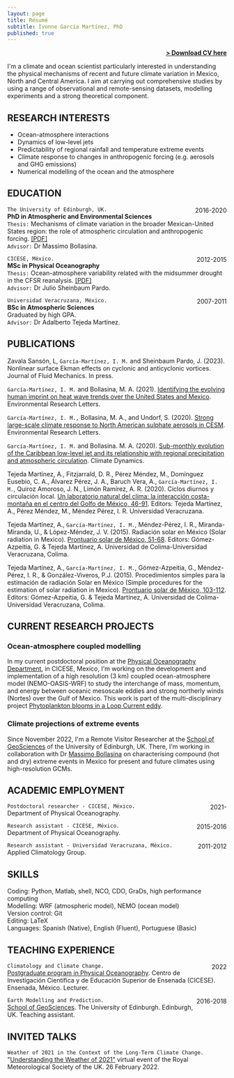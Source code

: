 ```yaml
---
layout: page
title: Résumé
subtitle: Ivonne García Martínez, PhD
published: true
---
```


<span style="float: right; "><a href="{{ '/assets/resume.pdf' | prepend: site.baseurl }}"><strong>> Download CV here</strong></a> </span>
<br>

I'm a climate and ocean scientist particularly interested in understanding the physical mechanisms of recent and future climate variation in Mexico, North and Central America. I aim at carrying out comprehensive studies by using a range of observational and remote-sensing datasets, modelling experiments and a strong theoretical component.

## RESEARCH INTERESTS
- Ocean-atmosphere interactions
- Dynamics of low-level jets 
- Predictability of regional rainfall and temperature extreme events
- Climate response to changes in anthropogenic forcing (e.g. aerosols and GHG emissions)
- Numerical modelling of the ocean and the atmosphere

## EDUCATION
```The University of Edinburgh, UK. ```<span style="float: right; ">2016-2020</span>  
**PhD in Atmospheric and Environmental Sciences**  
```Thesis:``` Mechanisms of climate variation in the broader Mexican-United States region: the role of atmospheric circulation and anthropogenic forcing. [[PDF]](https://era.ed.ac.uk/handle/1842/38003)
<br>```Advisor:``` Dr Massimo Bollasina. 
 
```CICESE, México.``` <span style="float: right; ">2012-2015</span>  
**MSc in Physical Oceanography**  
```Thesis:``` Ocean-atmosphere variability related with the midsummer drought in the CFSR reanalysis. [[PDF]](https://cicese.repositorioinstitucional.mx/jspui/handle/1007/1238)
<br>```Advisor:``` Dr Julio Sheinbaum Pardo.

```Universidad Veracruzana, México.``` <span style="float: right; ">2007-2011</span>  
**BSc in Atmospheric Sciences**  
Graduated by high GPA.
<br>```Advisor:``` Dr Adalberto Tejeda Martínez.

## PUBLICATIONS
Zavala Sansón, L, ```García-Martínez, I. M.``` and Sheinbaum Pardo, J. (2023). Nonlinear surface Ekman effects
on cyclonic and anticyclonic vortices. Journal of Fluid Mechanics. In press.

```García-Martínez, I. M.``` and Bollasina, M. A. (2021). [Identifying the evolving human imprint on heat wave trends over the United States and Mexico](https://iopscience.iop.org/article/10.1088/1748-9326/ac1edb). Environmental Research Letters.

```García-Martínez, I. M.,``` Bollasina, M. A., and Undorf, S. (2020). [Strong large-scale climate
response to North American sulphate aerosols in CESM](https://iopscience.iop.org/article/10.1088/1748-9326/abbe45). Environmental Research Letters.

```García-Martínez, I. M.``` and Bollasina. M. A. (2020). [Sub-monthly evolution of the Caribbean low-level jet and its relationship with regional precipitation and atmospheric circulation](https://link.springer.com/article/10.1007/s00382-020-05237-y). Climate Dynamics.

Tejeda Martínez, A., Fitzjarrald, D. R., Pérez Méndez, M., Domínguez Eusebio, C. A., Álvarez Pérez, J. A., Baruch Vera, A., ```García-Martínez, I. M.```, Quiroz Amoroso, J. N., Limón Ramírez, A. R. (2020). Ciclos diurnos y circulación local. [Un laboratorio natural del clima: la interacción costa-montaña en el centro del Golfo de México, 46-91](http://libros.uv.mx/index.php/UV/catalog/book/QC021). Editors: Tejeda Martínez, A., Pérez Méndez, M., Méndez Pérez, I. R. Universidad Veracruzana.

Tejeda Martínez, A., ```García-Martínez, I. M.```, Méndez-Pérez, I. R., Miranda-Miranda, U., & López-Méndez, J. V. (2015). Radiación solar en México (Solar radiation in Mexico). [Prontuario solar de México, 51-68](http://ww.ucol.mx/content/publicacionesenlinea/adjuntos/Prontuario-solar-de-Mexico-(noviembre-de-2015)_6.pdf). Editors: Gómez-Azpeitia, G. & Tejeda Martínez, A. Universidad de Colima-Universidad Veracruzana, Colima.

Tejeda Martínez, A., ```García-Martínez, I. M.```, Gómez-Azpeitia, G., Méndez-Pérez, I. R., & González-Viveros, P.J. (2015). Procedimientos simples para la estimación de radiación Solar en México (Simple procedures for the estimation of solar radiation in Mexico). [Prontuario solar de México, 103-112](http://ww.ucol.mx/content/publicacionesenlinea/adjuntos/Prontuario-solar-de-Mexico-(noviembre-de-2015)_6.pdf). Editors: Gómez-Azpeitia, G. & Tejeda Martínez, A. Universidad de Colima-Universidad Veracruzana, Colima.

## CURRENT RESEARCH PROJECTS
### Ocean-atmosphere coupled modelling
In my current postdoctoral position at the [Physical Oceanography Department](https://oceanografia.cicese.mx/), in CICESE, Mexico, I'm working on the development and implementation of a high resolution (3 km) coupled ocean-atmosphere model (NEMO-OASIS-WRF) to study the interchange of mass, momentum, and energy between oceanic mesoscale eddies and strong northerly winds (Nortes) over the Gulf of Mexico. This work is part of the multi-disciplinary project [Phytoplankton blooms in a Loop Current eddy](https://gliders.cicese.mx/phytbloomeddy).

### Climate projections of extreme events 
Since November 2022, I'm a Remote Visitor Researcher at the [School of GeoSciences](https://www.ed.ac.uk/geosciences) of the University of Edinburgh, UK. There, I'm working in collaboration with Dr [Massimo Bollasina](https://www.research.ed.ac.uk/en/persons/massimo-bollasina) on characterising compound (hot and dry) extreme events in Mexico for present and future climates using high-resolution GCMs.

## ACADEMIC EMPLOYMENT
```Postdoctoral researcher - CICESE, México.``` <span style="float: right; ">2021-    </span>  <br>Department of Physical Oceanography.  

```Research assistant - CICESE, México.``` <span style="float: right; ">2015-2016</span>  
 Department of Physical Oceanography. 

```Research assistant - Universidad Veracruzana, México.``` <span style="float: right; ">2011-2012</span>  
 Applied Climatology Group.  

## SKILLS
Coding: Python, Matlab, shell, NCO, CDO, GraDs, high performance computing
<br>Modelling: WRF (atmospheric model), NEMO (ocean model)
<br>Version control: Git
<br>Editing: LaTeX
<br>Languages:  Spanish (Native), English (Fluent), Portuguese (Basic)

## TEACHING EXPERIENCE
```Climatology and Climate Change.``` <span style="float: right; ">2022</span>  
[Postgraduate program in Physical Oceanography](https://posgrados.cicese.mx/oceanografiafisica). Centro de Investigación Científica y de Educación Superior de Ensenada (CICESE). Ensenada, México. Lecturer.

```Earth Modelling and Prediction.``` <span style="float: right; ">2016-2018</span>  
[School of GeoSciences](https://www.ed.ac.uk/geosciences). The University of Edinburgh. Edinburgh, UK. Teaching assistant.

## INVITED TALKS
```Weather of 2021 in the Context of the Long-Term Climate Change.``` "[Understanding the Weather of 2021"](https://www.rmets.org/event/virtual-understanding-weather-2021) virtual event of the Royal Meteorological Society of the UK. 26 February 2022.

